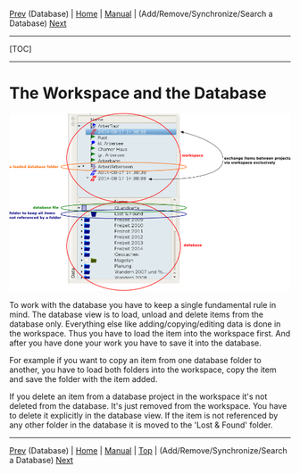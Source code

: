 [Prev](DocGisDatabase) (Database) | [Home](Home) | [Manual](DocMain) | (Add/Remove/Synchronize/Search a Database) [Next](DocGisDatabaseAddRemove)
- - -
[TOC]
- - -

# The Workspace and the Database

![Database - workspace relation](images/DocGisDatabaseWorkspaceDatabase/maproom2.png "Database - workspace relation")

To work with the database you have to keep a single fundamental rule in mind. The database view is to load, unload and delete items from the database only. Everything else like adding/copying/editing data is done in the workspace. Thus you have to load the item into the workspace first. And after you have done your work you have to save it into the database.

For example if you want to copy an item from one database folder to another, you have to load both folders into the workspace, copy the item and save the folder with the item added.

If you delete an item from a database project in the workspace it's not deleted from the database. It's just removed from the workspace. You have to delete it explicitly in the database view. If the item is not referenced by any other folder in the database it is moved to the 'Lost & Found' folder.

- - -
[Prev](DocGisDatabase) (Database) | [Home](Home) | [Manual](DocMain) | [Top](#) | (Add/Remove/Synchronize/Search a Database) [Next](DocGisDatabaseAddRemove)
